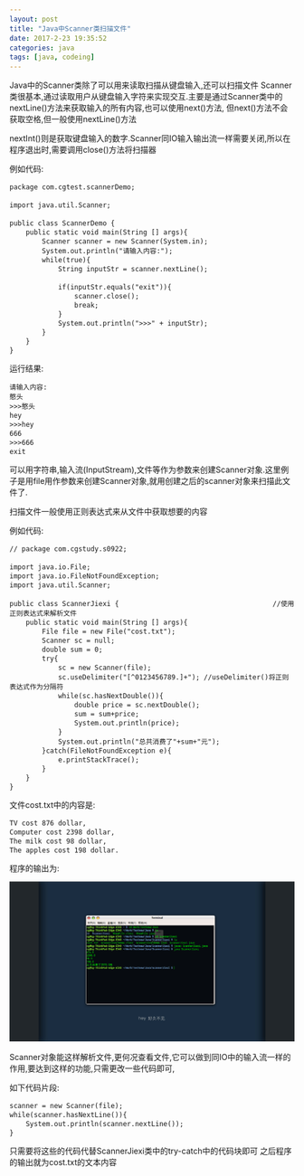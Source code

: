```yaml
---
layout: post
title: "Java中Scanner类扫描文件"
date: 2017-2-23 19:35:52
categories: java
tags: [java, codeing]
---
```


Java中的Scanner类除了可以用来读取扫描从键盘输入,还可以扫描文件
Scanner类很基本,通过读取用户从键盘输入字符来实现交互.主要是通过Scanner类中的nextLine()方法来获取输入的所有内容,也可以使用next()方法,
但next()方法不会获取空格,但一般使用nextLine()方法

<!-- more -->

nextInt()则是获取键盘输入的数字.Scanner同IO输入输出流一样需要关闭,所以在程序退出时,需要调用close()方法将扫描器

例如代码:

	package com.cgtest.scannerDemo;

	import java.util.Scanner;

	public class ScannerDemo {
		public static void main(String [] args){
			Scanner scanner = new Scanner(System.in);
			System.out.println("请输入内容:");
			while(true){
				String inputStr = scanner.nextLine();
			
				if(inputStr.equals("exit")){
					scanner.close();
					break;
				}
				System.out.println(">>>" + inputStr);
			}
		}
	}

运行结果:

	请输入内容:
	憨头
	>>>憨头
	hey
	>>>hey
	666
	>>>666
	exit

可以用字符串,输入流(InputStream),文件等作为参数来创建Scanner对象.这里例子是用file用作参数来创建Scanner对象,就用创建之后的scanner对象来扫描此文件了.

扫描文件一般使用正则表达式来从文件中获取想要的内容

例如代码:

	// package com.cgstudy.s0922;

	import java.io.File;
	import java.io.FileNotFoundException;
	import java.util.Scanner;

	public class ScannerJiexi {                                      //使用正则表达式来解析文件
		public static void main(String [] args){
			File file = new File("cost.txt");
			Scanner sc = null;
			double sum = 0;
			try{
				sc = new Scanner(file);
				sc.useDelimiter("[^0123456789.]+"); //useDelimiter()将正则表达式作为分隔符
				while(sc.hasNextDouble()){
					double price = sc.nextDouble();
					sum = sum+price;
					System.out.println(price);
				}
				System.out.println("总共消费了"+sum+"元");
			}catch(FileNotFoundException e){
				e.printStackTrace();
			}
		}
	}

文件cost.txt中的内容是:

	TV cost 876 dollar,
	Computer cost 2398 dollar,
	The milk cost 98 dollar,
	The apples cost 198 dollar.

程序的输出为:

![java-bookContorlSystem](/images/java/java-ScannerJiexi.png)

Scanner对象能这样解析文件,更何况查看文件,它可以做到同IO中的输入流一样的作用,要达到这样的功能,只需更改一些代码即可,

如下代码片段:

	scanner = new Scanner(file);
	while(scanner.hasNextLine()){
		System.out.println(scanner.nextLine());
	}

只需要将这些的代码代替ScannerJiexi类中的try-catch中的代码块即可
之后程序的输出就为cost.txt的文本内容














